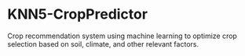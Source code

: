 # KNN5-CropPredictor
Crop recommendation system using machine learning to optimize crop selection based on soil, climate, and other relevant factors.
